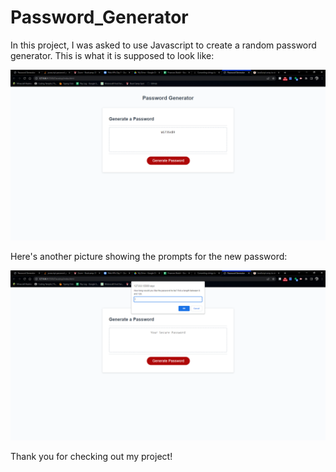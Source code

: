 # Password_Generator

In this project, I was asked to use Javascript to create a random password generator. This is what it is supposed to look like:

![Image Page](./Develop/Images/Password%20Generator%20-%20Google%20Chrome%205_7_2022%208_09_56%20AM.png)

Here's another picture showing the prompts for the new password:

![Image with Prompt Box](./Develop/Images/Password%20Generator%20-%20Google%20Chrome%205_7_2022%208_10_35%20AM.png)

Thank you for checking out my project!
